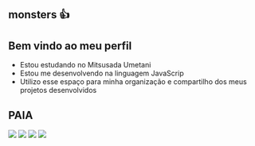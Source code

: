 ## monsters 👍

## Bem vindo ao meu perfil
- Estou estudando no Mitsusada Umetani
- Estou me desenvolvendo na linguagem JavaScrip
- Utilizo esse espaço para minha organização e compartilho dos meus projetos desenvolvidos

## PAIA


![](https://media1.tenor.com/m/GdiosKmodVIAAAAd/lolis-dance.gif) 
![](https://media.tenor.com/xE9m5-LkBeEAAAAi/anime-kanna.gif)
![](https://media1.tenor.com/m/n80SahjQavAAAAAd/kenosbynpesta.gif)
![](https://media.tenor.com/xE9m5-LkBeEAAAAi/anime-kanna.gif)
